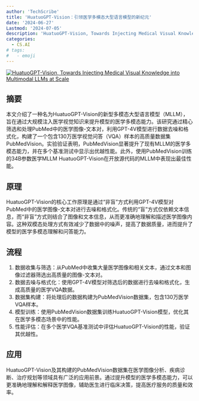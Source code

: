 ```yaml
---
author: 'TechScribe'
title: 'HuatuoGPT-Vision：引领医学多模态大型语言模型的新纪元'
date: '2024-06-27'
Lastmod: '2024-07-05'
description: 'HuatuoGPT-Vision, Towards Injecting Medical Visual Knowledge into Multimodal LLMs at Scale'
categories:
  - CS.AI
# tags:
#   - emoji
---
```


[![HuatuoGPT-Vision, Towards Injecting Medical Visual Knowledge into Multimodal LLMs at Scale](https://arxiv-research-1301205113.cos.ap-guangzhou.myqcloud.com/images/2406.19280v1.pdf_0.jpg)](https://arxiv.org/abs/2406.19280v1)

## 摘要

本文介绍了一种名为HuatuoGPT-Vision的新型多模态大型语言模型（MLLM），旨在通过大规模注入医学视觉知识来提升模型的医学多模态能力。该研究通过精心筛选和处理PubMed中的医学图像-文本对，利用GPT-4V模型进行数据去噪和格式化，构建了一个包含130万医学视觉问答（VQA）样本的高质量数据集PubMedVision。实验验证表明，PubMedVision显著提升了现有MLLM的医学多模态能力，并在多个基准测试中显示出优越性能。此外，使用PubMedVision训练的34B参数医学MLLM HuatuoGPT-Vision在开放源代码的MLLM中表现出最佳性能。<!--more-->

## 原理

HuatuoGPT-Vision的核心工作原理是通过“非盲”方式利用GPT-4V模型对PubMed中的医学图像-文本对进行去噪和格式化。传统的“盲”方式仅依赖文本信息，而“非盲”方式则结合了图像和文本信息，从而更准确地理解和描述医学图像内容。这种双模态处理方式有效减少了数据中的噪声，提高了数据质量，进而提升了模型的医学多模态理解和问答能力。

## 流程

1. 数据收集与筛选：从PubMed中收集大量医学图像和相关文本，通过文本和图像过滤器筛选出高质量的图像-文本对。
2. 数据去噪与格式化：使用GPT-4V模型对筛选后的数据进行去噪和格式化，生成高质量的医学VQA数据。
3. 数据集构建：将处理后的数据构建为PubMedVision数据集，包含130万医学VQA样本。
4. 模型训练：使用PubMedVision数据集训练HuatuoGPT-Vision模型，优化其在医学多模态场景中的性能。
5. 性能评估：在多个医学VQA基准测试中评估HuatuoGPT-Vision的性能，验证其优越性。

## 应用

HuatuoGPT-Vision及其构建的PubMedVision数据集在医学图像分析、疾病诊断、治疗规划等领域具有广泛的应用前景。通过提升模型的医学多模态能力，可以更准确地理解和解释医学图像，辅助医生进行临床决策，提高医疗服务的质量和效率。